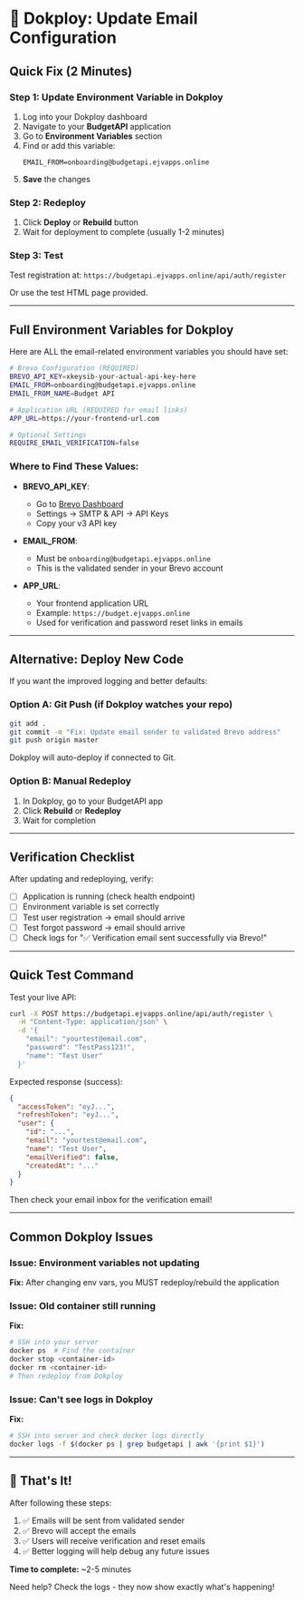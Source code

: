 # 🚀 Dokploy: Update Email Configuration

## Quick Fix (2 Minutes)

### Step 1: Update Environment Variable in Dokploy

1. Log into your Dokploy dashboard
2. Navigate to your **BudgetAPI** application
3. Go to **Environment Variables** section
4. Find or add this variable:
   ```
   EMAIL_FROM=onboarding@budgetapi.ejvapps.online
   ```
5. **Save** the changes

### Step 2: Redeploy

1. Click **Deploy** or **Rebuild** button
2. Wait for deployment to complete (usually 1-2 minutes)

### Step 3: Test

Test registration at: `https://budgetapi.ejvapps.online/api/auth/register`

Or use the test HTML page provided.

---

## Full Environment Variables for Dokploy

Here are ALL the email-related environment variables you should have set:

```bash
# Brevo Configuration (REQUIRED)
BREVO_API_KEY=xkeysib-your-actual-api-key-here
EMAIL_FROM=onboarding@budgetapi.ejvapps.online
EMAIL_FROM_NAME=Budget API

# Application URL (REQUIRED for email links)
APP_URL=https://your-frontend-url.com

# Optional Settings
REQUIRE_EMAIL_VERIFICATION=false
```

### Where to Find These Values:

- **BREVO_API_KEY**: 
  - Go to [Brevo Dashboard](https://app.brevo.com)
  - Settings → SMTP & API → API Keys
  - Copy your v3 API key

- **EMAIL_FROM**: 
  - Must be `onboarding@budgetapi.ejvapps.online`
  - This is the validated sender in your Brevo account

- **APP_URL**: 
  - Your frontend application URL
  - Example: `https://budget.ejvapps.online`
  - Used for verification and password reset links in emails

---

## Alternative: Deploy New Code

If you want the improved logging and better defaults:

### Option A: Git Push (if Dokploy watches your repo)
```bash
git add .
git commit -m "Fix: Update email sender to validated Brevo address"
git push origin master
```

Dokploy will auto-deploy if connected to Git.

### Option B: Manual Redeploy
1. In Dokploy, go to your BudgetAPI app
2. Click **Rebuild** or **Redeploy**
3. Wait for completion

---

## Verification Checklist

After updating and redeploying, verify:

- [ ] Application is running (check health endpoint)
- [ ] Environment variable is set correctly
- [ ] Test user registration → email should arrive
- [ ] Test forgot password → email should arrive
- [ ] Check logs for "✅ Verification email sent successfully via Brevo!"

---

## Quick Test Command

Test your live API:

```bash
curl -X POST https://budgetapi.ejvapps.online/api/auth/register \
  -H "Content-Type: application/json" \
  -d '{
    "email": "yourtest@email.com",
    "password": "TestPass123!",
    "name": "Test User"
  }'
```

Expected response (success):
```json
{
  "accessToken": "eyJ...",
  "refreshToken": "eyJ...",
  "user": {
    "id": "...",
    "email": "yourtest@email.com",
    "name": "Test User",
    "emailVerified": false,
    "createdAt": "..."
  }
}
```

Then check your email inbox for the verification email!

---

## Common Dokploy Issues

### Issue: Environment variables not updating
**Fix:** After changing env vars, you MUST redeploy/rebuild the application

### Issue: Old container still running
**Fix:** 
```bash
# SSH into your server
docker ps  # Find the container
docker stop <container-id>
docker rm <container-id>
# Then redeploy from Dokploy
```

### Issue: Can't see logs in Dokploy
**Fix:** 
```bash
# SSH into server and check docker logs directly
docker logs -f $(docker ps | grep budgetapi | awk '{print $1}')
```

---

## 🎉 That's It!

After following these steps:
1. ✅ Emails will be sent from validated sender
2. ✅ Brevo will accept the emails
3. ✅ Users will receive verification and reset emails
4. ✅ Better logging will help debug any future issues

**Time to complete:** ~2-5 minutes

Need help? Check the logs - they now show exactly what's happening!

